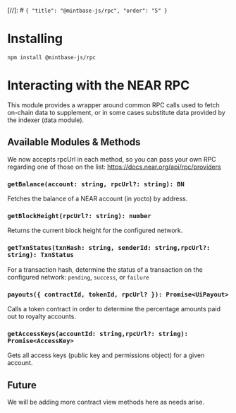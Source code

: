 [//]: # `{ "title": "@mintbase-js/rpc", "order": "5" }`


# Installing

`npm install @mintbase-js/rpc`

# Interacting with the NEAR RPC

This module provides a wrapper around common RPC calls used to fetch on-chain data to supplement, or in some cases substitute data provided by the indexer (data module).

## Available Modules & Methods

We now accepts rpcUrl in each method, so you can pass your own RPC regarding one of those on the list:
https://docs.near.org/api/rpc/providers


### `getBalance(account: string, rpcUrl?: string): BN`

Fetches the balance of a NEAR account (in yocto) by address.

### `getBlockHeight(rpcUrl?: string): number`

Returns the current block height for the configured network.

### `getTxnStatus(txnHash: string, senderId: string,rpcUrl?: string): TxnStatus`

For a transaction hash, determine the status of a transaction on the configured network: `pending`, `success`, or `failure`

### `payouts({ contractId, tokenId, rpcUrl? }): Promise<UiPayout>`

Calls a token contract in order to determine the percentage amounts paid out to royalty accounts.

### `getAccessKeys(accountId: string,rpcUrl?: string): Promise<AccessKey>`

Gets all access keys (public key and permissions object) for a given account.


## Future

We will be adding more contract view methods here as needs arise.
